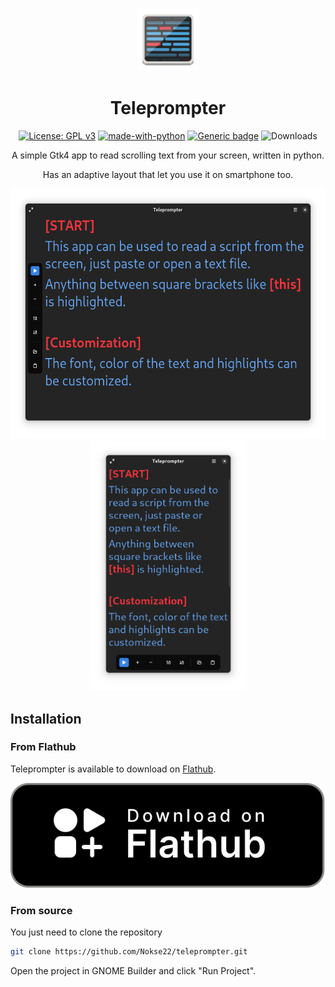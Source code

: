 # 


<div align="center">
<img src="data/icons/hicolor/scalable/apps/io.github.nokse22.teleprompter.svg" height="100">

# Teleprompter

  [![License: GPL v3](https://img.shields.io/badge/License-GPLv3-blue.svg)](https://www.gnu.org/licenses/gpl-3.0)
  [![made-with-python](https://img.shields.io/badge/Made%20with-Python-ff7b3f.svg)](https://www.python.org/)
  [![Generic badge](https://img.shields.io/badge/Version-v0.1.1-green.svg)](https://shields.io/)
  ![Downloads](https://img.shields.io/badge/dynamic/json?color=brightgreen&label=Flathub%20Downloads&query=%24.installs_total&url=https%3A%2F%2Fflathub.org%2Fapi%2Fv2%2Fstats%2Fio.github.nokse22.teleprompter)

  
<p>
A simple Gtk4 app to read scrolling text from your screen, written in python.
  
  Has an adaptive layout that let you use it on smartphone too.
  </p>
  <div align="center">
  <img src="data/resources/Screenshot 1.png" height="400"/>
  <img src="data/resources/Screenshot 2.png" height="400"/>
  </div>
  
  
</div>

## Installation

### From Flathub

Teleprompter is available to download on
[Flathub](https://flathub.org/apps/details/io.github.nokse22.teleprompter).

<a href="https://flathub.org/apps/details/io.github.nokse22.teleprompter" title="Download on Flathub">
  <picture>
    <source media="(prefers-color-scheme: dark)" srcset="data/resources/flathub-badges/download-i.svg">
    <source media="(prefers-color-scheme: light)" srcset="data/resources/flathub-badges/download.svg">
    <img alt="Download Teleprompter on Flathub" src="data/resources/flathub-badges/download.svg">
  </picture>
</a>

### From source

You just need to clone the repository

```sh
git clone https://github.com/Nokse22/teleprompter.git
```

Open the project in GNOME Builder and click "Run Project".

